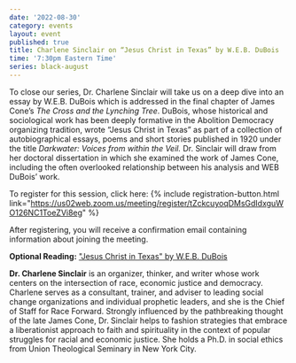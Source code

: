 ```yaml
---
date: '2022-08-30'
category: events
layout: event
published: true
title: Charlene Sinclair on “Jesus Christ in Texas” by W.E.B. DuBois
time: '7:30pm Eastern Time'
series: black-august
---
```

To close our series, Dr. Charlene Sinclair will take us on a deep dive into an essay by W.E.B. DuBois which is addressed in the final chapter of James Cone’s _The Cross and the Lynching Tree_. DuBois, whose historical and sociological work has been deeply formative in the Abolition Democracy organizing tradition, wrote “Jesus Christ in Texas” as part of a collection of autobiographical essays, poems and short stories published in 1920 under the title _Darkwater: Voices from within the Veil._ Dr. Sinclair will draw from her doctoral dissertation in which she examined the work of James Cone, including the often overlooked relationship between his analysis and WEB DuBois’ work.

To register for this session, click here: {% include registration-button.html link="https://us02web.zoom.us/meeting/register/tZckcuyoqDMsGdIdxguWO126NC1ToeZVi8eg" %}

After registering, you will receive a confirmation email containing information about joining the meeting.

**Optional Reading:** ["Jesus Christ in Texas" by W.E.B. DuBois](https://www.gutenberg.org/files/15210/15210-h/15210-h.htm#Jesus_Christ_in_Texas)

**Dr. Charlene Sinclair** is an organizer, thinker, and writer whose work centers on the intersection of race, economic justice and democracy. Charlene serves as a consultant, trainer, and adviser to leading social change organizations and individual prophetic leaders, and she is the Chief of Staff for Race Forward. Strongly influenced by the pathbreaking thought of the late James Cone, Dr. Sinclair helps to fashion strategies that embrace a liberationist approach to faith and spirituality in the context of popular struggles for racial and economic justice. She holds a Ph.D. in social ethics from Union Theological Seminary in New York City.
